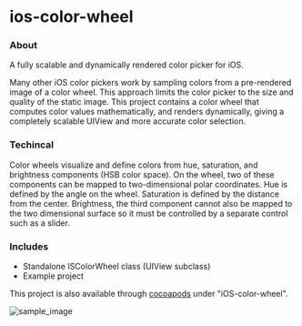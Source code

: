 ios-color-wheel
===============

### About ###

A fully scalable and dynamically rendered color picker for iOS.

Many other iOS color pickers work by sampling colors from a pre-rendered image of a color wheel. This approach limits the color picker to the size and quality of the static image.
This project contains a color wheel that computes color values mathematically, and renders dynamically, giving a completely scalable UIView and more accurate color selection.

### Techincal ###

Color wheels visualize and define colors from hue, saturation, and brightness components (HSB color space). On the wheel, two of these components can be mapped to two-dimensional polar coordinates. Hue is defined by the angle on the wheel. Saturation is defined by the distance from the center. Brightness, the third component cannot also be mapped to the two dimensional surface so it must be controlled by a separate control such as a slider.

### Includes ###
  - Standalone ISColorWheel class (UIView subclass)
  - Example project


This project is also available through [cocoapods](http://cocoapods.org) under "iOS-color-wheel".

![sample_image](https://raw.github.com/narpas/iOS-color-wheel/master/screenshots/main.png)
